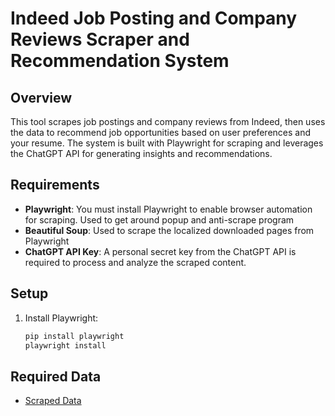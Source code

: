 # Indeed Job Posting and Company Reviews Scraper and Recommendation System

## Overview
This tool scrapes job postings and company reviews from Indeed, then uses the data to recommend job opportunities based on user preferences and your resume. The system is built with Playwright for scraping and leverages the ChatGPT API for generating insights and recommendations.

## Requirements
- **Playwright**: You must install Playwright to enable browser automation for scraping. Used to get around popup and anti-scrape program
- **Beautiful Soup**: Used to scrape the localized downloaded pages from Playwright
- **ChatGPT API Key**: A personal secret key from the ChatGPT API is required to process and analyze the scraped content.

## Setup

1. Install Playwright:
   ```bash
   pip install playwright
   playwright install
   ```

## Required Data
- [Scraped Data](company_reviews.csv)

